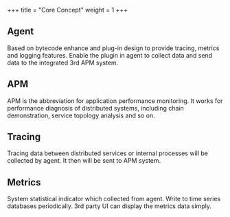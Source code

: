 +++
title = "Core Concept"
weight = 1
+++

## Agent

Based on bytecode enhance and plug-in design to provide tracing, metrics and logging features.
Enable the plugin in agent to collect data and send data to the integrated 3rd APM system. 

## APM

APM is the abbreviation for application performance monitoring.
It works for performance diagnosis of distributed systems, including chain demonstration, service topology analysis and so on.

## Tracing

Tracing data between distributed services or internal processes will be collected by agent. It then will be sent to APM system.

## Metrics

System statistical indicator which collected from agent.
Write to time series databases periodically.
3rd party UI can display the metrics data simply.
